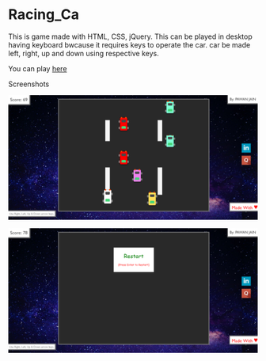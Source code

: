 # Racing_Ca
This is game made with HTML, CSS, jQuery. This can be played in desktop having keyboard bwcause it requires keys to operate the car.
car be made left, right, up and down using respective keys.

You can play <a href="http://jainpa1.000webhostapp.com/">here</a>

Screenshots

![alt text](https://github.com/jainpawan21/Racing_Car/blob/master/Screenshot3.png)


![alt text](https://github.com/jainpawan21/Racing_Car/blob/master/screenshot4.png)




